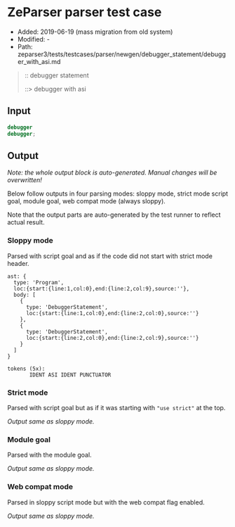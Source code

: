 # ZeParser parser test case

- Added: 2019-06-19 (mass migration from old system)
- Modified: -
- Path: zeparser3/tests/testcases/parser/newgen/debugger_statement/debugger_with_asi.md

> :: debugger statement
>
> ::> debugger with asi

## Input

`````js
debugger
debugger;
`````

## Output

_Note: the whole output block is auto-generated. Manual changes will be overwritten!_

Below follow outputs in four parsing modes: sloppy mode, strict mode script goal, module goal, web compat mode (always sloppy).

Note that the output parts are auto-generated by the test runner to reflect actual result.

### Sloppy mode

Parsed with script goal and as if the code did not start with strict mode header.

`````
ast: {
  type: 'Program',
  loc:{start:{line:1,col:0},end:{line:2,col:9},source:''},
  body: [
    {
      type: 'DebuggerStatement',
      loc:{start:{line:1,col:0},end:{line:2,col:0},source:''}
    },
    {
      type: 'DebuggerStatement',
      loc:{start:{line:2,col:0},end:{line:2,col:9},source:''}
    }
  ]
}

tokens (5x):
       IDENT ASI IDENT PUNCTUATOR
`````

### Strict mode

Parsed with script goal but as if it was starting with `"use strict"` at the top.

_Output same as sloppy mode._

### Module goal

Parsed with the module goal.

_Output same as sloppy mode._

### Web compat mode

Parsed in sloppy script mode but with the web compat flag enabled.

_Output same as sloppy mode._
